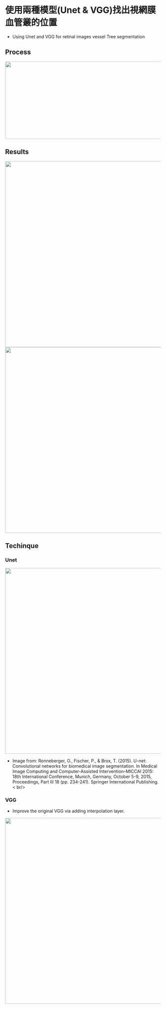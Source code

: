 # 使用兩種模型(Unet & VGG)找出視網膜血管叢的位置
* Using Unet and VGG for retinal images vessel Tree segmentation

## Process
<img src = "https://github.com/NTU-Chiu/ML_Projects/assets/91785016/9c0c8c85-75d2-4c71-8703-bc009f852ba8.png" width = "900" height = "250">

## Results
<img src = "https://github.com/NTU-Chiu/ML_Projects/assets/91785016/27866b52-aca4-4082-b994-50ab781f51c0.png" width = "600">
<img src = "https://github.com/NTU-Chiu/ML_Projects/assets/91785016/93067e19-f6b8-41c6-82b9-b3b97f90c689.png" width = "600">

## Techinque
### Unet
<img src = "https://github.com/NTU-Chiu/ML_Projects/assets/91785016/b56ed867-2e22-4e04-bace-517db6a6dee3.png" width = "600">

* Image from:
   Ronneberger, O., Fischer, P., & Brox, T. (2015). U-net: Convolutional networks for biomedical image segmentation. In Medical Image Computing and Computer-Assisted Intervention–MICCAI 2015: 18th International Conference, Munich, Germany, October 5-9, 2015, Proceedings, Part III 18 (pp. 234-241). Springer International Publishing. < br/>

### VGG
* Improve the original VGG via adding interpolation layer.
<img src = "https://github.com/NTU-Chiu/ML_Projects/assets/91785016/86d717ad-255f-462f-bb43-f24589c3a684.png" width = "600">
